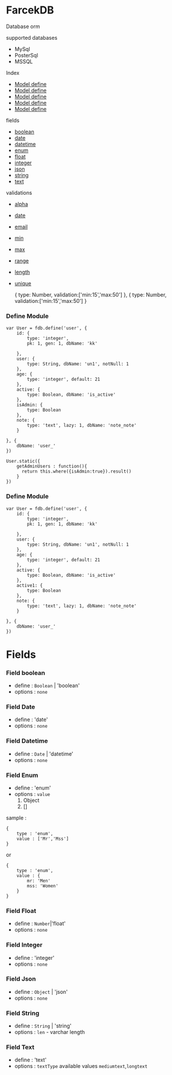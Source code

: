 FarcekDB
====================
Database orm

supported databases

- MySql
- PosterSql
- MSSQL

Index

- [Model define](#model-define)
- [Model define](#model-define1)
- [Model define](#model-define)
- [Model define](#model-define)
- [Model define](#model-define)

fields

- [boolean](#field-boolean)
- [date](#field-date)
- [datetime](#field-datetime)
- [enum](#field-enum)
- [float](#field-float)
- [integer](#field-integer)
- [json](#field-json)
- [string](#field-string)
- [text](#field-text)

validations

- [alpha](#validation-alpha)
- [date](#validation-date)
- [email](#validation-email)
- [min](#validation-min)
- [max](#validation-max)
- [range](#validation-range)
- [length](#validation-length)
- [unique](#validation-unique)

    {
        type: Number,
        validation:['min:15','max:50']
    },
    {
        type: Number,
        validation:['min:15','max:50']
    }


### <a name="model-define"><a> Define Module

    var User = fdb.define('user', {
        id: {
            type: 'integer',
            pk: 1, gen: 1, dbName: 'kk'

        },
        user: {
            type: String, dbName: 'un1', notNull: 1
        },
        age: {
            type: 'integer', default: 21
        },
        active: {
            type: Boolean, dbName: 'is_active'
        },
        isAdmin: {
            type: Boolean
        },
        note: {
            type: 'text', lazy: 1, dbName: 'note_note'
        }

    }, {
        dbName: 'user_'
    })

    User.static({
        getAdminUsers : function(){
          return this.where({isAdmin:true}).result()
        }
    })


### <a name="model-define1"><a> Define Module

    var User = fdb.define('user', {
        id: {
            type: 'integer',
            pk: 1, gen: 1, dbName: 'kk'

        },
        user: {
            type: String, dbName: 'un1', notNull: 1
        },
        age: {
            type: 'integer', default: 21
        },
        active: {
            type: Boolean, dbName: 'is_active'
        },
        active1: {
            type: Boolean
        },
        note: {
            type: 'text', lazy: 1, dbName: 'note_note'
        }

    }, {
        dbName: 'user_'
    })


Fields
======

### <a name="field-boolean"><a> Field boolean

- define : `Boolean` | 'boolean'
- options : `none`

### <a name="field-date"><a> Field Date

- define : 'date'
- options : `none`

### <a name="field-datetime"><a> Field Datetime

- define : `Date` | 'datetime'
- options : `none`

### <a name="field-enum"><a> Field Enum

- define : 'enum'
- options : `value`
    1. Object
    2. []

sample :

    {
        type : 'enum',
        value : ['Mr','Mss']
    }

or

    {
        type : 'enum',
        value : {
            mr: 'Men'
            mss: 'Women'
        }
    }

### <a name="field-float"><a> Field Float

- define : `Number`|'float'
- options : `none`


### <a name="field-integer"><a> Field Integer

- define : 'integer'
- options : `none`

### <a name="field-json"><a> Field Json

- define : `Object` | 'json'
- options : `none`

### <a name="field-string"><a> Field String

- define : `String` | 'string'
- options : `len` - varchar length

### <a name="field-text"><a> Field Text

- define : 'text'
- options : `textType` available values `mediumtext`,`longtext`
